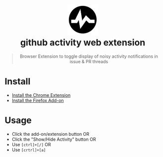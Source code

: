 <h1 align="center"><img src="https://github.com/darcyclarke/github-activity-extension/blob/master/src/icon.png?raw=true" width="100px" height="auto"><br>github activity web extension</h1>

<blockquote>
  <p align="center">Browser Extension to toggle display of noisy activity notifications in issue & PR threads</p>
</blockquote>

# Install
- [Install the Chrome Extension](https://chrome.google.com/webstore/detail/cjdabhgohjkdlhbalecgfhbfdmdnmoon/publish-review)
- [Install the Firefox Add-on](https://addons.mozilla.org/en-CA/firefox/addon/github-activity-extension/)

# Usage
- Click the add-on/extension button OR
- Click the "Show/Hide Activity" button OR
- Use `[ctrl]+[/]` OR
- Use `[crtrl]+[a]`
